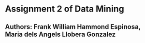 # Assignment 2 of Data Mining

## Authors: Frank William Hammond Espinosa, Maria dels Angels Llobera Gonzalez
